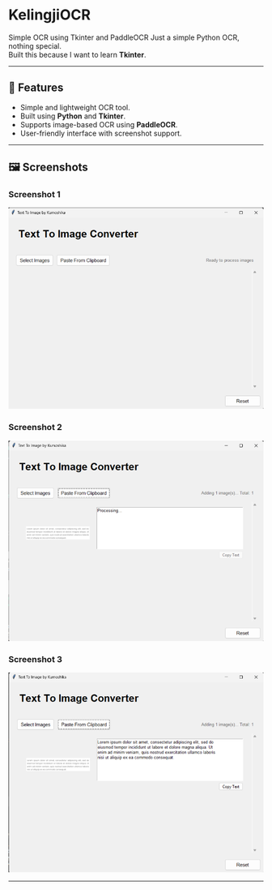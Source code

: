 # KelingjiOCR
Simple OCR using Tkinter and PaddleOCR
Just a simple Python OCR, nothing special.  
Built this because I want to learn **Tkinter**.


---

## 📌 Features
- Simple and lightweight OCR tool.
- Built using **Python** and **Tkinter**.
- Supports image-based OCR using **PaddleOCR**.
- User-friendly interface with screenshot support.

---

## 🖼️ Screenshots

### Screenshot 1
![Screenshot1](Screenshot1.png)

### Screenshot 2
![Screenshot2](Screenshot2.png)

### Screenshot 3
![Screenshot3](Screenshot3.png)

---
